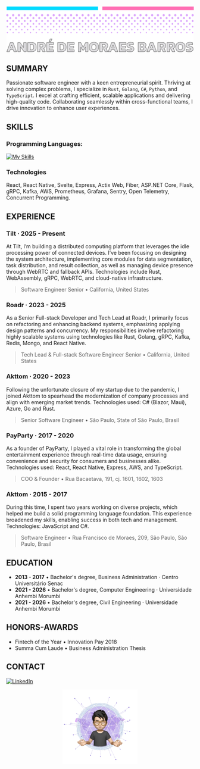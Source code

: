 ![Header](https://raw.githubusercontent.com/decomoraes/decomoraes/main/deco-header.webp)

## SUMMARY

Passionate software engineer with a keen entrepreneurial spirit. Thriving at solving complex problems, I specialize in `Rust`, `Golang`, `C#`, `Python`, and `TypeScript`. I excel at crafting efficient, scalable applications and delivering high-quality code. Collaborating seamlessly within cross-functional teams, I drive innovation to enhance user experiences.

## SKILLS

### Programming Languages:
<!--
![Rust](https://img.shields.io/badge/rust-%23000000.svg?style=for-the-badge&logo=rust&logoColor=white)
![GoLand](https://img.shields.io/badge/GoLand-0f0f0f?&style=for-the-badge&logo=goland&logoColor=white)
![C#](https://img.shields.io/badge/c%23-%23239120.svg?style=for-the-badge&logo=csharp&logoColor=white)
![Python](https://img.shields.io/badge/python-3670A0?style=for-the-badge&logo=python&logoColor=ffdd54)
![TypeScript](https://img.shields.io/badge/typescript-%23007ACC.svg?style=for-the-badge&logo=typescript&logoColor=white)
Rust, Golang, C#, Python, and TypeScript.
-->

[![My Skills](https://skillicons.dev/icons?i=rust,golang,cs,ts)](https://skillicons.dev)

### Technologies
<!-- [![My Skills](https://skillicons.dev/icons?i=actix,fiber,react,svelte,express,wasm)](https://skillicons.dev) -->
React, React Native, Svelte, Express, Actix Web, Fiber, ASP.NET Core, Flask, gRPC, Kafka, AWS, Prometheus, Grafana, Sentry, Open Telemetry, Concurrent Programming.

## EXPERIENCE

### Tilt · 2025 - Present
At Tilt, I’m building a distributed computing platform that leverages the idle processing power of connected devices. I’ve been focusing on designing the system architecture, implementing core modules for data segmentation, task distribution, and result collection, as well as managing device presence through WebRTC and fallback APIs. Technologies include Rust, WebAssembly, gRPC, WebRTC, and cloud-native infrastructure.
> Software Engineer Senior • California, United States

### Roadr · 2023 - 2025
As a Senior Full-stack Developer and Tech Lead at Roadr, I primarily focus on refactoring and enhancing backend systems, emphasizing applying design patterns and concurrency. My responsibilities involve refactoring highly scalable systems using technologies like Rust, Golang, gRPC, Kafka, Redis, Mongo, and React Native.
> Tech Lead & Full-stack Software Engineer Senior • California, United States

### Akttom · 2020 - 2023
Following the unfortunate closure of my startup due to the pandemic, I joined Akttom to spearhead the modernization of company processes and align with emerging market trends. Technologies used: C# (Blazor, Maui), Azure, Go and Rust.
> Senior Software Engineer • São Paulo, State of São Paulo, Brasil

### PayParty · 2017 - 2020
As a founder of PayParty, I played a vital role in transforming the global entertainment experience through real-time data usage, ensuring convenience and security for consumers and businesses alike. Technologies used: React, React Native, Express, AWS, and TypeScript.
> COO & Founder • Rua Bacaetava, 191, cj. 1601, 1602, 1603

### Akttom · 2015 - 2017
During this time, I spent two years working on diverse projects, which helped me build a solid programming language foundation. This experience broadened my skills, enabling success in both tech and management. Technologies: JavaScript and C#.
> Software Engineer • Rua Francisco de Moraes, 209, São Paulo, São Paulo, Brasil

## EDUCATION

- **2013 - 2017** • Bachelor's degree, Business Administration · Centro Universitário Senac
- **2021 - 2026** • Bachelor's degree, Computer Engineering · Universidade Anhembi Morumbi
- **2021 - 2026** • Bachelor's degree, Civil Engineering · Universidade Anhembi Morumbi

## HONORS-AWARDS

- Fintech of the Year • Innovation Pay 2018
- Summa Cum Laude • Business Administration Thesis

## CONTACT

[![LinkedIn](https://img.shields.io/badge/linkedin-%230077B5.svg?style=for-the-badge&logo=linkedin&logoColor=white)](https://www.linkedin.com/in/deco)

<!-- ![Footer](https://raw.githubusercontent.com/decomoraes/decomoraes/main/deco-footer.webp) -->

<p align="center">
  <img src="https://raw.githubusercontent.com/decomoraes/decomoraes/main/deco-footer.webp" alt="Sublime's custom image" width="200" />
</p>

<!--
**decomoraes/decomoraes** is a ✨ _special_ ✨ repository because its `README.md` (this file) appears on your GitHub profile.

Here are some ideas to get you started:

- 🔭 I’m currently working on ...
- 🌱 I’m currently learning ...
- 👯 I’m looking to collaborate on ...
- 🤔 I’m looking for help with ...
- 💬 Ask me about ...
- 📫 How to reach me: ...
- 😄 Pronouns: ...
- ⚡ Fun fact: ...
-->
